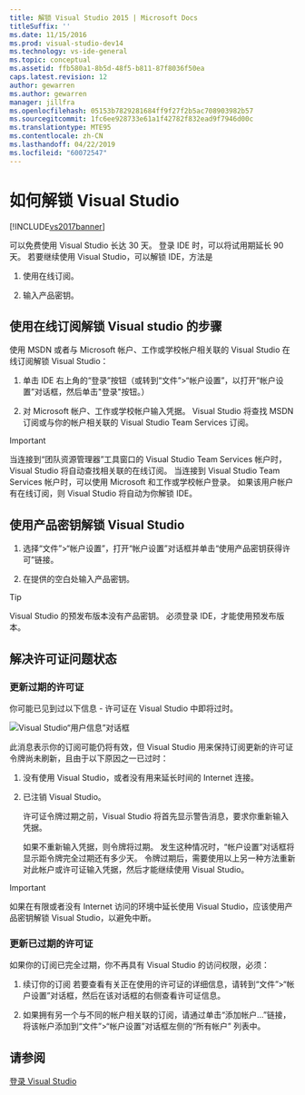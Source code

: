 ```yaml
---
title: 解锁 Visual Studio 2015 | Microsoft Docs
titleSuffix: ''
ms.date: 11/15/2016
ms.prod: visual-studio-dev14
ms.technology: vs-ide-general
ms.topic: conceptual
ms.assetid: ffb580a1-8b5d-48f5-b811-87f8036f50ea
caps.latest.revision: 12
author: gewarren
ms.author: gewarren
manager: jillfra
ms.openlocfilehash: 05153b7829281684ff9f27f2b5ac708903982b57
ms.sourcegitcommit: 1fc6ee928733e61a1f42782f832ead9f7946d00c
ms.translationtype: MTE95
ms.contentlocale: zh-CN
ms.lasthandoff: 04/22/2019
ms.locfileid: "60072547"
---
```

# <a name="how-to-unlock-visual-studio"></a>如何解锁 Visual Studio
[!INCLUDE[vs2017banner](../includes/vs2017banner.md)]

可以免费使用 Visual Studio 长达 30 天。 登录 IDE 时，可以将试用期延长 90 天。 若要继续使用 Visual Studio，可以解锁 IDE，方法是

1. 使用在线订阅。

2. 输入产品密钥。

## <a name="to-unlock-visual-studio-using-an-online-subscription"></a>使用在线订阅解锁 Visual studio 的步骤
 使用 MSDN 或者与 Microsoft 帐户、工作或学校帐户相关联的 Visual Studio 在线订阅解锁 Visual Studio：

1. 单击 IDE 右上角的“登录”按钮（或转到“文件”>“帐户设置”，以打开“帐户设置”对话框，然后单击"登录"按钮。）

2. 对 Microsoft 帐户、工作或学校帐户输入凭据。 Visual Studio 将查找 MSDN 订阅或与你的帐户相关联的 Visual Studio Team Services 订阅。

> [!IMPORTANT]
>  当连接到“团队资源管理器”工具窗口的 Visual Studio Team Services 帐户时，Visual Studio 将自动查找相关联的在线订阅。 当连接到 Visual Studio Team Services 帐户时，可以使用 Microsoft 和工作或学校帐户登录。 如果该用户帐户有在线订阅，则 Visual Studio 将自动为你解锁 IDE。

## <a name="to-unlock-visual-studio-with-a-product-key"></a>使用产品密钥解锁 Visual Studio

1. 选择“文件”>“帐户设置”，打开“帐户设置”对话框并单击“使用产品密钥获得许可”链接。

2. 在提供的空白处输入产品密钥。

> [!TIP]
>  Visual Studio 的预发布版本没有产品密钥。 必须登录 IDE，才能使用预发布版本。

## <a name="addressing-license-problem-states"></a>解决许可证问题状态

### <a name="updating-stale-licenses"></a>更新过期的许可证
 你可能已见到过以下信息 - 许可证在 Visual Studio 中即将过时。

 ![Visual Studio“用户信息”对话框](../ide/media/vs2013-userinfo.png "VS2013_UserInfo")

 此消息表示你的订阅可能仍将有效，但 Visual Studio 用来保持订阅更新的许可证令牌尚未刷新，且由于以下原因之一已过时：

1. 没有使用 Visual Studio，或者没有用来延长时间的 Internet 连接。

2. 已注销 Visual Studio。

   许可证令牌过期之前，Visual Studio 将首先显示警告消息，要求你重新输入凭据。

   如果不重新输入凭据，则令牌将过期。 发生这种情况时，“帐户设置”对话框将显示距令牌完全过期还有多少天。 令牌过期后，需要使用以上另一种方法重新对此帐户或许可证输入凭据，然后才能继续使用 Visual Studio。

> [!IMPORTANT]
>  如果在有限或者没有 Internet 访问的环境中延长使用 Visual Studio，应该使用产品密钥解锁 Visual Studio，以避免中断。

### <a name="updating-expired-licenses"></a>更新已过期的许可证
 如果你的订阅已完全过期，你不再具有 Visual Studio 的访问权限，必须：

1. 续订你的订阅 若要查看有关正在使用的许可证的详细信息，请转到“文件”>“帐户设置”对话框，然后在该对话框的右侧查看许可证信息。

2. 如果拥有另一个与不同的帐户相关联的订阅，请通过单击“添加帐户...”链接，将该帐户添加到“文件”>“帐户设置”对话框左侧的“所有帐户” 列表中。

## <a name="see-also"></a>请参阅
 [登录 Visual Studio](../ide/signing-in-to-visual-studio.md)
